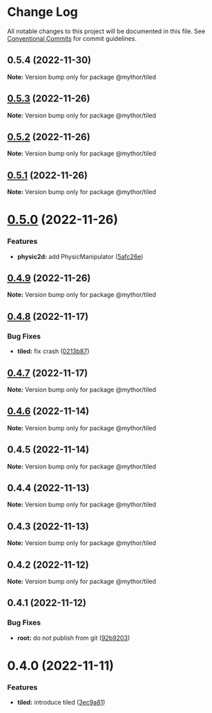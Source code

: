 # Change Log

All notable changes to this project will be documented in this file.
See [Conventional Commits](https://conventionalcommits.org) for commit guidelines.

## 0.5.4 (2022-11-30)

**Note:** Version bump only for package @mythor/tiled

## [0.5.3](https://github.com/desaintvincent/mythor/compare/@mythor/tiled@0.5.2...@mythor/tiled@0.5.3) (2022-11-26)

**Note:** Version bump only for package @mythor/tiled

## [0.5.2](https://github.com/desaintvincent/mythor/compare/@mythor/tiled@0.5.1...@mythor/tiled@0.5.2) (2022-11-26)

**Note:** Version bump only for package @mythor/tiled

## [0.5.1](https://github.com/desaintvincent/mythor/compare/@mythor/tiled@0.5.0...@mythor/tiled@0.5.1) (2022-11-26)

**Note:** Version bump only for package @mythor/tiled

# [0.5.0](https://github.com/desaintvincent/mythor/compare/@mythor/tiled@0.4.9...@mythor/tiled@0.5.0) (2022-11-26)

### Features

- **physic2d:** add PhysicManipulator ([5afc26e](https://github.com/desaintvincent/mythor/commit/5afc26e14a152bd91500e6d220a7ec6bab335aea))

## [0.4.9](https://github.com/desaintvincent/mythor/compare/@mythor/tiled@0.4.8...@mythor/tiled@0.4.9) (2022-11-26)

**Note:** Version bump only for package @mythor/tiled

## [0.4.8](https://github.com/desaintvincent/mythor/compare/@mythor/tiled@0.4.7...@mythor/tiled@0.4.8) (2022-11-17)

### Bug Fixes

- **tiled:** fix crash ([0213b87](https://github.com/desaintvincent/mythor/commit/0213b872d42158d89858e8d62fff1473316b3493))

## [0.4.7](https://github.com/desaintvincent/mythor/compare/@mythor/tiled@0.4.6...@mythor/tiled@0.4.7) (2022-11-17)

**Note:** Version bump only for package @mythor/tiled

## [0.4.6](https://github.com/desaintvincent/mythor/compare/@mythor/tiled@0.4.5...@mythor/tiled@0.4.6) (2022-11-14)

**Note:** Version bump only for package @mythor/tiled

## 0.4.5 (2022-11-14)

**Note:** Version bump only for package @mythor/tiled

## 0.4.4 (2022-11-13)

**Note:** Version bump only for package @mythor/tiled

## 0.4.3 (2022-11-13)

**Note:** Version bump only for package @mythor/tiled

## 0.4.2 (2022-11-12)

**Note:** Version bump only for package @mythor/tiled

## 0.4.1 (2022-11-12)

### Bug Fixes

- **root:** do not publish from git ([92b9203](https://github.com/desaintvincent/mythor/commit/92b920302e85ccf1d91dcabf2351ed5c4d92f249))

# 0.4.0 (2022-11-11)

### Features

- **tiled:** introduce tiled ([3ec9a81](https://github.com/desaintvincent/mythor/commit/3ec9a817c0f7a8a2c112add6a01c279e7ca3a565))
